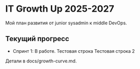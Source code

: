 # IT Growth Up 2025-2027

Мой план развития от junior sysadmin к middle DevOps.

## Текущий прогресс
- Спринт 1: В работе.
Тестовая строка
Тестовая строка 2

Детали в docs/growth-curve.md.
